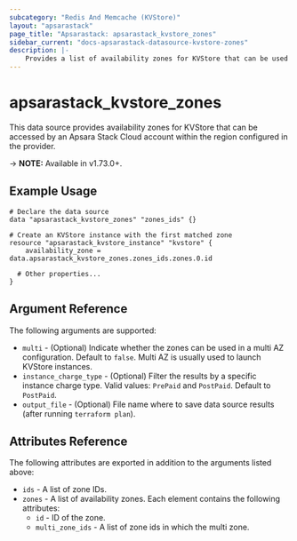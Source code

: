 ```yaml
---
subcategory: "Redis And Memcache (KVStore)"
layout: "apsarastack"
page_title: "Apsarastack: apsarastack_kvstore_zones"
sidebar_current: "docs-apsarastack-datasource-kvstore-zones"
description: |-
    Provides a list of availability zones for KVStore that can be used by an Apsara Stack Cloud account.
---
```


# apsarastack\_kvstore\_zones

This data source provides availability zones for KVStore that can be accessed by an Apsara Stack Cloud account within the region configured in the provider.

-> **NOTE:** Available in v1.73.0+.

## Example Usage

```
# Declare the data source
data "apsarastack_kvstore_zones" "zones_ids" {}

# Create an KVStore instance with the first matched zone
resource "apsarastack_kvstore_instance" "kvstore" {
    availability_zone = data.apsarastack_kvstore_zones.zones_ids.zones.0.id

  # Other properties...
}
```

## Argument Reference

The following arguments are supported:

* `multi` - (Optional) Indicate whether the zones can be used in a multi AZ configuration. Default to `false`. Multi AZ is usually used to launch KVStore instances.
* `instance_charge_type` - (Optional) Filter the results by a specific instance charge type. Valid values: `PrePaid` and `PostPaid`. Default to `PostPaid`.
* `output_file` - (Optional) File name where to save data source results (after running `terraform plan`).

## Attributes Reference

The following attributes are exported in addition to the arguments listed above:

* `ids` - A list of zone IDs.
* `zones` - A list of availability zones. Each element contains the following attributes:
  * `id` - ID of the zone.
  * `multi_zone_ids` - A list of zone ids in which the multi zone.
